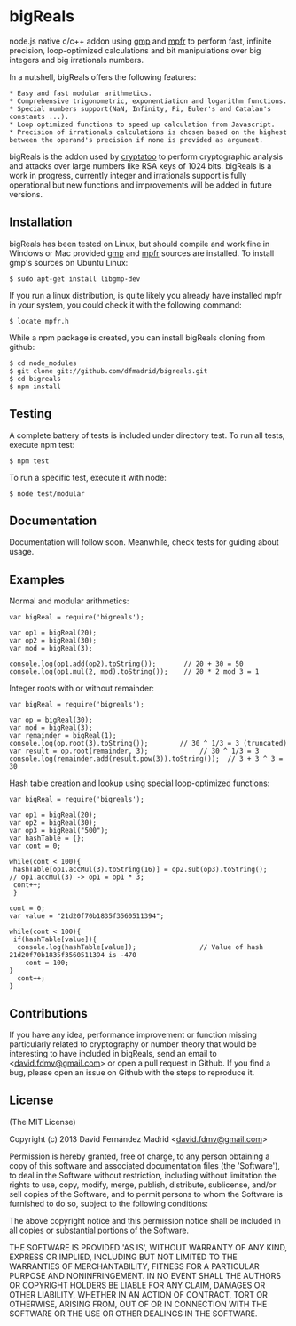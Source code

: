 bigReals
========

node.js native c/c++ addon using [gmp](http://gmplib.org/) and [mpfr](http://www.mpfr.org/) to perform fast, infinite precision,
loop-optimized calculations and bit manipulations over big integers and big irrationals numbers.

In a nutshell, bigReals offers the following features:

    * Easy and fast modular arithmetics.
    * Comprehensive trigonometric, exponentiation and logarithm functions.
    * Special numbers support(NaN, Infinity, Pi, Euler's and Catalan's constants ...).
    * Loop optimized functions to speed up calculation from Javascript.
    * Precision of irrationals calculations is chosen based on the highest between the operand's precision if none is provided as argument.

bigReals is the addon used by [cryptatoo](https://github.com/dfmadrid/cryptatoo) to perform cryptographic analysis and attacks over
large numbers like RSA keys of 1024 bits. bigReals is a work in progress, currently integer and irrationals support is fully operational but
new functions and improvements will be added in future versions.

Installation
------------
bigReals has been tested on Linux, but should compile and work fine in Windows or Mac provided [gmp](http://gmplib.org/) and
[mpfr](http://www.mpfr.org) sources are installed. To install gmp's sources on Ubuntu Linux:

    $ sudo apt-get install libgmp-dev

If you run a linux distribution, is quite likely you already have installed mpfr in your system, you could check it with the
following command:

    $ locate mpfr.h

While a npm package is created, you can install bigReals cloning from github:

    $ cd node_modules
    $ git clone git://github.com/dfmadrid/bigreals.git
    $ cd bigreals
    $ npm install

Testing
-------
A complete battery of tests is included under directory test. To run all tests, execute npm test:

    $ npm test

To run a specific test, execute it with node:

    $ node test/modular

Documentation
-------------
Documentation will follow soon. Meanwhile, check tests for guiding about usage.

Examples
--------
Normal and modular arithmetics:

    var bigReal = require('bigreals');
    
    var op1 = bigReal(20);
    var op2 = bigReal(30);
    var mod = bigReal(3);

    console.log(op1.add(op2).toString());       // 20 + 30 = 50
    console.log(op1.mul(2, mod).toString());    // 20 * 2 mod 3 = 1

Integer roots with or without remainder:

    var bigReal = require('bigreals');
    
    var op = bigReal(30);
    var mod = bigReal(3);
    var remainder = bigReal(1);
    console.log(op.root(3).toString());        // 30 ^ 1/3 = 3 (truncated)
    var result = op.root(remainder, 3);             // 30 ^ 1/3 = 3
    console.log(remainder.add(result.pow(3)).toString());  // 3 + 3 ^ 3 = 30

Hash table creation and lookup using special loop-optimized functions:

    var bigReal = require('bigreals');
    
    var op1 = bigReal(20);
    var op2 = bigReal(30);
    var op3 = bigReal("500");
    var hashTable = {};
    var cont = 0;

    while(cont < 100){
     hashTable[op1.accMul(3).toString(16)] = op2.sub(op3).toString();    // op1.accMul(3) -> op1 = op1 * 3;
     cont++;
     }

    cont = 0;
    var value = "21d20f70b1835f3560511394";

    while(cont < 100){
     if(hashTable[value]){
      console.log(hashTable[value]);                // Value of hash 21d20f70b1835f3560511394 is -470
	    cont = 100;
	}
      cont++;
    }

Contributions
-------------
If you have any idea, performance improvement or function missing particularly related to cryptography or number theory that
would be interesting to have included in bigReals, send an email to &lt;david.fdmv@gmail.com&gt; or open a pull request in
Github. If you find a bug, please open an issue on Github with the steps to reproduce it.

License
-------
(The MIT License)

Copyright (c) 2013 David Fern&aacute;ndez Madrid &lt;david.fdmv@gmail.com&gt;

Permission is hereby granted, free of charge, to any person obtaining
a copy of this software and associated documentation files (the
'Software'), to deal in the Software without restriction, including
without limitation the rights to use, copy, modify, merge, publish,
distribute, sublicense, and/or sell copies of the Software, and to
permit persons to whom the Software is furnished to do so, subject to
the following conditions:

The above copyright notice and this permission notice shall be
included in all copies or substantial portions of the Software.

THE SOFTWARE IS PROVIDED 'AS IS', WITHOUT WARRANTY OF ANY KIND,
EXPRESS OR IMPLIED, INCLUDING BUT NOT LIMITED TO THE WARRANTIES OF
MERCHANTABILITY, FITNESS FOR A PARTICULAR PURPOSE AND NONINFRINGEMENT.
IN NO EVENT SHALL THE AUTHORS OR COPYRIGHT HOLDERS BE LIABLE FOR ANY
CLAIM, DAMAGES OR OTHER LIABILITY, WHETHER IN AN ACTION OF CONTRACT,
TORT OR OTHERWISE, ARISING FROM, OUT OF OR IN CONNECTION WITH THE
SOFTWARE OR THE USE OR OTHER DEALINGS IN THE SOFTWARE.
